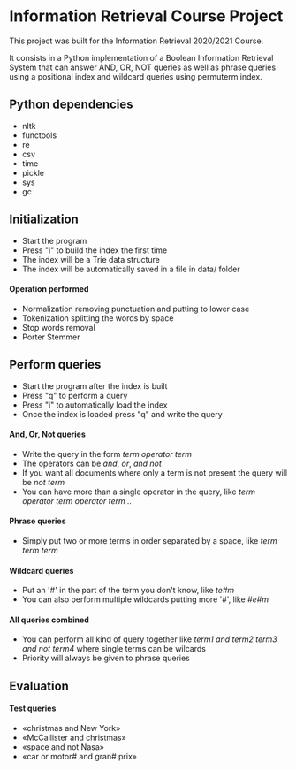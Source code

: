 # **Information Retrieval Course Project**

This project was built for the Information Retrieval 2020/2021 Course.

It consists in a Python implementation of a Boolean Information Retrieval System that can answer AND, OR, NOT queries as well as phrase queries using a positional index and wildcard queries using permuterm index.

## **Python dependencies**
- nltk
- functools
- re
- csv
- time
- pickle
- sys
- gc

## **Initialization**
- Start the program
- Press "i" to build the index the first time
- The index will be a Trie data structure
- The index will be automatically saved in a file in data/ folder

#### **Operation performed**
- Normalization removing punctuation and putting to lower case
- Tokenization splitting the words by space
- Stop words removal 
- Porter Stemmer

## **Perform queries**
- Start the program after the index is built
- Press "q" to perform a query
- Press "i" to automatically load the index
- Once the index is loaded press "q" and write the query

#### **And, Or, Not queries**
- Write the query in the form _term operator term_ 
- The operators can be _and_, _or_, _and not_
- If you want all documents where only a term is not present the query will be _not term_
- You can have more than a single operator in the query, like _term operator term operator term .._ 

#### **Phrase queries**
- Simply put two or more terms in order separated by a space, like _term term term_

#### **Wildcard queries**
- Put an '#' in the part of the term you don't know, like _te#m_
- You can also perform multiple wildcards putting more '#', like _#e#m_

#### **All queries combined**
- You can perform all kind of query together like _term1 and term2 term3 and not term4_ where single terms can be wilcards
- Priority will always be given to phrase queries 

## **Evaluation**
#### **Test queries**
- «christmas and New York»
- «McCallister and christmas»
- «space and not Nasa»
- «car or motor# and gran# prix»


